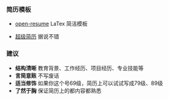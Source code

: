 ### 简历模板

- [open-resume](https://github.com/xitanggg/open-resume) LaTex 简洁模板

- [超级简历](https://www.wondercv.com/) 据说不错

### 建议

- **结构清晰** 教育背景、工作经历、项目经历、专业技能等
- **言简意赅** 不写废话
- **适当修饰** 如果你这个号69级，简历上可以试试写成79级、89级
- **了然于胸** 保证简历上的都内容都熟悉
